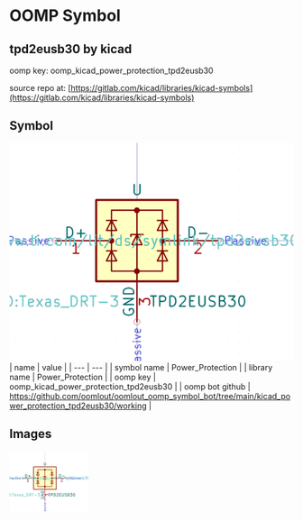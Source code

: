 # OOMP Symbol  
## tpd2eusb30  by kicad  
  
oomp key: oomp_kicad_power_protection_tpd2eusb30  
  
source repo at: [https://gitlab.com/kicad/libraries/kicad-symbols](https://gitlab.com/kicad/libraries/kicad-symbols)  
## Symbol  
  
[![working.png](working_600.png)](working.png)  
| name | value | 
| --- | --- | 
| symbol name | Power_Protection | 
| library name | Power_Protection | 
| oomp key | oomp_kicad_power_protection_tpd2eusb30 | 
| oomp bot github | https://github.com/oomlout/oomlout_oomp_symbol_bot/tree/main/kicad_power_protection_tpd2eusb30/working | 
## Images  
  
[![working.png](working_140.png)](working.png)  
